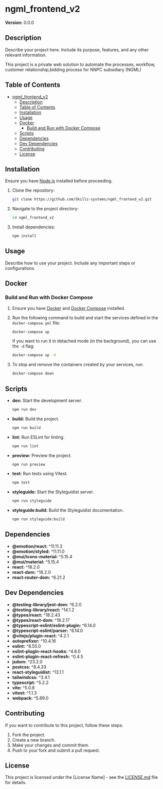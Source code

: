 # ngml_frontend_v2

**Version:** 0.0.0

## Description

Describe your project here. Include its purpose, features, and any other relevant information.

This project is a private web solution to automate the processes, workflow, customer relationship,bidding process for NNPC subsidiary (NGML)

## Table of Contents

- [ngml\_frontend\_v2](#ngml_frontend_v2)
  - [Description](#description)
  - [Table of Contents](#table-of-contents)
  - [Installation](#installation)
  - [Usage](#usage)
  - [Docker](#docker)
    - [Build and Run with Docker Compose](#build-and-run-with-docker-compose)
  - [Scripts](#scripts)
  - [Dependencies](#dependencies)
  - [Dev Dependencies](#dev-dependencies)
  - [Contributing](#contributing)
  - [License](#license)

## Installation

Ensure you have [Node.js](https://nodejs.org/) installed before proceeding.

1. Clone the repository:

    ```bash
    git clone https://github.com/Skillz-systems/ngml_frontend_v2.git
    ```

2. Navigate to the project directory:

    ```bash
    cd ngml_frontend_v2
    ```

3. Install dependencies:

    ```bash
    npm install
    ```

## Usage

Describe how to use your project. Include any important steps or configurations.

## Docker

### Build and Run with Docker Compose

1. Ensure you have [Docker](https://www.docker.com/get-started) and [Docker Compose](https://docs.docker.com/compose/install/) installed.

2. Run the following command to build and start the services defined in the `docker-compose.yml` file:

    ```bash
    docker-compose up
    ```

    If you want to run it in detached mode (in the background), you can use the `-d` flag:

    ```bash
    docker-compose up -d
    ```

3. To stop and remove the containers created by your services, run:

    ```bash
    docker-compose down
    ```

## Scripts

- **dev:** Start the development server.

    ```bash
    npm run dev
    ```

- **build:** Build the project.

    ```bash
    npm run build
    ```

- **lint:** Run ESLint for linting.

    ```bash
    npm run lint
    ```

- **preview:** Preview the project.

    ```bash
    npm run preview
    ```

- **test:** Run tests using Vitest.

    ```bash
    npm test
    ```

- **styleguide:** Start the Styleguidist server.

    ```bash
    npm run styleguide
    ```

- **styleguide:build:** Build the Styleguidist documentation.

    ```bash
    npm run styleguide:build
    ```

## Dependencies

- **@emotion/react:** ^11.11.3
- **@emotion/styled:** ^11.11.0
- **@mui/icons-material:** ^5.15.4
- **@mui/material:** ^5.15.4
- **react:** ^18.2.0
- **react-dom:** ^18.2.0
- **react-router-dom:** ^6.21.2

## Dev Dependencies

- **@testing-library/jest-dom:** ^6.2.0
- **@testing-library/react:** ^14.1.2
- **@types/react:** ^18.2.43
- **@types/react-dom:** ^18.2.17
- **@typescript-eslint/eslint-plugin:** ^6.14.0
- **@typescript-eslint/parser:** ^6.14.0
- **@vitejs/plugin-react:** ^4.2.1
- **autoprefixer:** ^10.4.16
- **eslint:** ^8.55.0
- **eslint-plugin-react-hooks:** ^4.6.0
- **eslint-plugin-react-refresh:** ^0.4.5
- **jsdom:** ^23.2.0
- **postcss:** ^8.4.33
- **react-styleguidist:** ^13.1.1
- **tailwindcss:** ^3.4.1
- **typescript:** ^5.2.2
- **vite:** ^5.0.8
- **vitest:** ^1.1.3
- **webpack:** ^5.89.0

## Contributing

If you want to contribute to this project, follow these steps:

1. Fork the project.
2. Create a new branch.
3. Make your changes and commit them.
4. Push to your fork and submit a pull request.

## License

This project is licensed under the [License Name] - see the [LICENSE.md](LICENSE.md) file for details.

